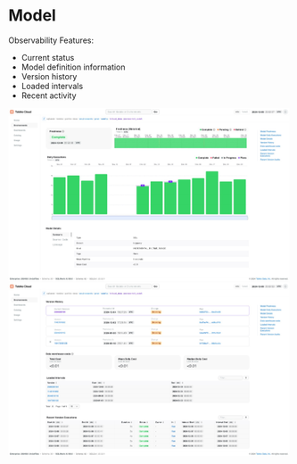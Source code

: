 # Model

Observability Features:

- Current status
- Model definition information
- Version history
- Loaded intervals
- Recent activity

![tcloud model 1](tcloud_model_1.png)
![tcloud model 2](tcloud_model_2.png)